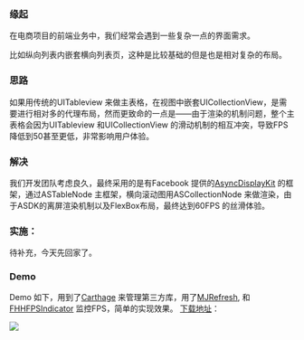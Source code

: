 ### 缘起

在电商项目的前端业务中，我们经常会遇到一些复杂一点的界面需求。

比如纵向列表内嵌套横向列表页，这种是比较基础的但是也是相对复杂的布局。

### 思路
如果用传统的UITableview 来做主表格，在视图中嵌套UICollectionView，是需要进行相对多的代理布局，然而更致命的一点是——由于渲染的机制问题，整个主表格会因为UITableview 和UICollectionView 的滑动机制的相互冲突，导致FPS降低到50甚至更低，非常影响用户体验。

### 解决
我们开发团队考虑良久，最终采用的是有Facebook 提供的[AsyncDisplayKit](https://github.com/texturegroup/texture) 的框架，通过ASTableNode 主框架，横向滚动图用ASCollectionNode 来做渲染，由于ASDK的离屏渲染机制以及FlexBox布局，最终达到60FPS 的丝滑体验。

### 实施：
待补充，今天先回家了。

### Demo
Demo 如下，用到了[Carthage](https://github.com/Carthage/Carthage) 来管理第三方库，用了[MJRefresh](https://github.com/CoderMJLee/MJRefresh), 和[FHHFPSIndicator](https://github.com/002and001/FHHFPSIndicator) 监控FPS，简单的实现效果。
[下载地址](https://github.com/newjia/MultiScrollviewNAsync)：

![](/scroll.gif)
